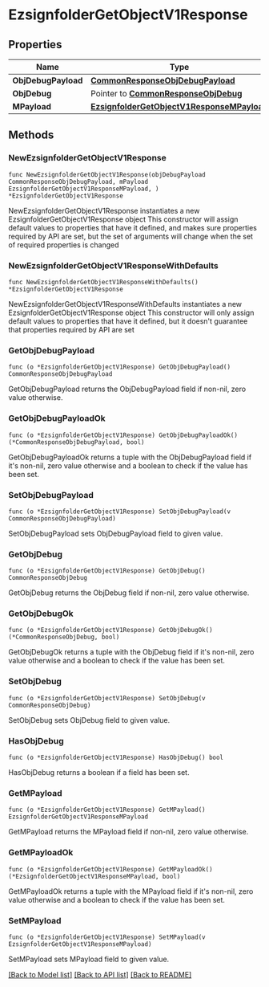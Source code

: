 # EzsignfolderGetObjectV1Response

## Properties

Name | Type | Description | Notes
------------ | ------------- | ------------- | -------------
**ObjDebugPayload** | [**CommonResponseObjDebugPayload**](CommonResponseObjDebugPayload.md) |  | 
**ObjDebug** | Pointer to [**CommonResponseObjDebug**](CommonResponseObjDebug.md) |  | [optional] 
**MPayload** | [**EzsignfolderGetObjectV1ResponseMPayload**](EzsignfolderGetObjectV1ResponseMPayload.md) |  | 

## Methods

### NewEzsignfolderGetObjectV1Response

`func NewEzsignfolderGetObjectV1Response(objDebugPayload CommonResponseObjDebugPayload, mPayload EzsignfolderGetObjectV1ResponseMPayload, ) *EzsignfolderGetObjectV1Response`

NewEzsignfolderGetObjectV1Response instantiates a new EzsignfolderGetObjectV1Response object
This constructor will assign default values to properties that have it defined,
and makes sure properties required by API are set, but the set of arguments
will change when the set of required properties is changed

### NewEzsignfolderGetObjectV1ResponseWithDefaults

`func NewEzsignfolderGetObjectV1ResponseWithDefaults() *EzsignfolderGetObjectV1Response`

NewEzsignfolderGetObjectV1ResponseWithDefaults instantiates a new EzsignfolderGetObjectV1Response object
This constructor will only assign default values to properties that have it defined,
but it doesn't guarantee that properties required by API are set

### GetObjDebugPayload

`func (o *EzsignfolderGetObjectV1Response) GetObjDebugPayload() CommonResponseObjDebugPayload`

GetObjDebugPayload returns the ObjDebugPayload field if non-nil, zero value otherwise.

### GetObjDebugPayloadOk

`func (o *EzsignfolderGetObjectV1Response) GetObjDebugPayloadOk() (*CommonResponseObjDebugPayload, bool)`

GetObjDebugPayloadOk returns a tuple with the ObjDebugPayload field if it's non-nil, zero value otherwise
and a boolean to check if the value has been set.

### SetObjDebugPayload

`func (o *EzsignfolderGetObjectV1Response) SetObjDebugPayload(v CommonResponseObjDebugPayload)`

SetObjDebugPayload sets ObjDebugPayload field to given value.


### GetObjDebug

`func (o *EzsignfolderGetObjectV1Response) GetObjDebug() CommonResponseObjDebug`

GetObjDebug returns the ObjDebug field if non-nil, zero value otherwise.

### GetObjDebugOk

`func (o *EzsignfolderGetObjectV1Response) GetObjDebugOk() (*CommonResponseObjDebug, bool)`

GetObjDebugOk returns a tuple with the ObjDebug field if it's non-nil, zero value otherwise
and a boolean to check if the value has been set.

### SetObjDebug

`func (o *EzsignfolderGetObjectV1Response) SetObjDebug(v CommonResponseObjDebug)`

SetObjDebug sets ObjDebug field to given value.

### HasObjDebug

`func (o *EzsignfolderGetObjectV1Response) HasObjDebug() bool`

HasObjDebug returns a boolean if a field has been set.

### GetMPayload

`func (o *EzsignfolderGetObjectV1Response) GetMPayload() EzsignfolderGetObjectV1ResponseMPayload`

GetMPayload returns the MPayload field if non-nil, zero value otherwise.

### GetMPayloadOk

`func (o *EzsignfolderGetObjectV1Response) GetMPayloadOk() (*EzsignfolderGetObjectV1ResponseMPayload, bool)`

GetMPayloadOk returns a tuple with the MPayload field if it's non-nil, zero value otherwise
and a boolean to check if the value has been set.

### SetMPayload

`func (o *EzsignfolderGetObjectV1Response) SetMPayload(v EzsignfolderGetObjectV1ResponseMPayload)`

SetMPayload sets MPayload field to given value.



[[Back to Model list]](../README.md#documentation-for-models) [[Back to API list]](../README.md#documentation-for-api-endpoints) [[Back to README]](../README.md)


